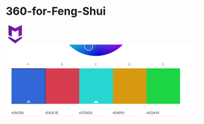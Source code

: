 # 360-for-Feng-Shui

![圖片參考名稱](https://raw.githubusercontent.com/adam-p/markdown-here/master/src/common/images/icon48.png "Logo")  
![圖](https://github.com/KyoroGSB/360-for-Feng-Shui/blob/main/%E8%9E%A2%E5%B9%95%E6%93%B7%E5%8F%96%E7%95%AB%E9%9D%A2%202022-04-15%20172346.png)
